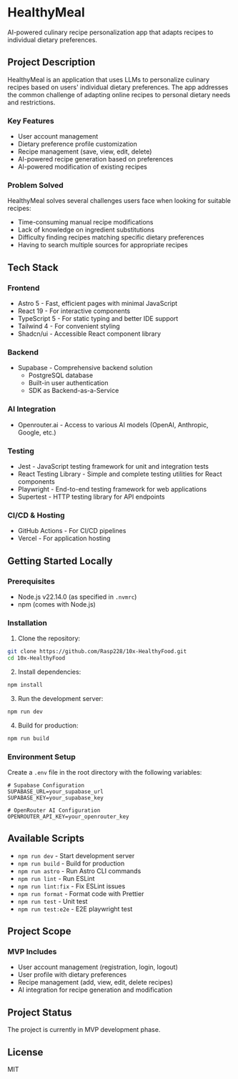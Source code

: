 # HealthyMeal

AI-powered culinary recipe personalization app that adapts recipes to individual dietary preferences.

## Project Description

HealthyMeal is an application that uses LLMs to personalize culinary recipes based on users' individual dietary preferences. The app addresses the common challenge of adapting online recipes to personal dietary needs and restrictions.

### Key Features

- User account management
- Dietary preference profile customization
- Recipe management (save, view, edit, delete)
- AI-powered recipe generation based on preferences
- AI-powered modification of existing recipes

### Problem Solved

HealthyMeal solves several challenges users face when looking for suitable recipes:

- Time-consuming manual recipe modifications
- Lack of knowledge on ingredient substitutions
- Difficulty finding recipes matching specific dietary preferences
- Having to search multiple sources for appropriate recipes

## Tech Stack

### Frontend

- Astro 5 - Fast, efficient pages with minimal JavaScript
- React 19 - For interactive components
- TypeScript 5 - For static typing and better IDE support
- Tailwind 4 - For convenient styling
- Shadcn/ui - Accessible React component library

### Backend

- Supabase - Comprehensive backend solution
  - PostgreSQL database
  - Built-in user authentication
  - SDK as Backend-as-a-Service

### AI Integration

- Openrouter.ai - Access to various AI models (OpenAI, Anthropic, Google, etc.)

### Testing

- Jest - JavaScript testing framework for unit and integration tests
- React Testing Library - Simple and complete testing utilities for React components
- Playwright - End-to-end testing framework for web applications
- Supertest - HTTP testing library for API endpoints

### CI/CD & Hosting

- GitHub Actions - For CI/CD pipelines
- Vercel - For application hosting

## Getting Started Locally

### Prerequisites

- Node.js v22.14.0 (as specified in `.nvmrc`)
- npm (comes with Node.js)

### Installation

1. Clone the repository:

```bash
git clone https://github.com/Rasp228/10x-HealthyFood.git
cd 10x-HealthyFood
```

2. Install dependencies:

```bash
npm install
```

3. Run the development server:

```bash
npm run dev
```

4. Build for production:

```bash
npm run build
```

### Environment Setup

Create a `.env` file in the root directory with the following variables:

```
# Supabase Configuration
SUPABASE_URL=your_supabase_url
SUPABASE_KEY=your_supabase_key

# OpenRouter AI Configuration
OPENROUTER_API_KEY=your_openrouter_key
```

## Available Scripts

- `npm run dev` - Start development server
- `npm run build` - Build for production
- `npm run astro` - Run Astro CLI commands
- `npm run lint` - Run ESLint
- `npm run lint:fix` - Fix ESLint issues
- `npm run format` - Format code with Prettier
- `npm run test` - Unit test
- `npm run test:e2e` - E2E playwright test

## Project Scope

### MVP Includes

- User account management (registration, login, logout)
- User profile with dietary preferences
- Recipe management (add, view, edit, delete recipes)
- AI integration for recipe generation and modification

## Project Status

The project is currently in MVP development phase.

## License

MIT

